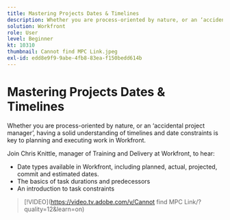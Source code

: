 ```yaml
---
title: Mastering Projects Dates & Timelines
description: Whether you are process-oriented by nature, or an ‘accidental project manager’, having a solid understanding of timelines and date constraints is key to planning and executing work in Workfront.
solution: Workfront
role: User
level: Beginner
kt: 10310
thumbnail: Cannot find MPC Link.jpeg
exl-id: edd8e9f9-9abe-4fb8-83ea-f150bedd614b
---
```

# Mastering Projects Dates & Timelines

Whether you are process-oriented by nature, or an ‘accidental project manager’, having a solid understanding of timelines and date constraints is key to planning and executing work in Workfront.

Join Chris Knittle, manager of Training and Delivery at Workfront, to hear:

* Date types available in Workfront, including planned, actual, projected, commit and estimated dates.
* The basics of task durations and predecessors
* An introduction to task constraints

>[!VIDEO](https://video.tv.adobe.com/v/Cannot find MPC Link/?quality=12&learn=on)
